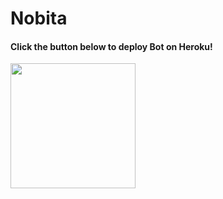 # Nobita

<h4>Click the button below to deploy Bot on Heroku!</h4>    
<p><a href="https://heroku.com/deploy?template=https://github.com/Alone45-45/Nobita"><img src="/badge/Deploy%20To%20Heroku-blueviolet?style=for-the-badge&logo=heroku" width="200""/></a></p>
